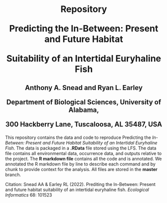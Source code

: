 # <p align="center"> Repository <p> <p align="center"> Predicting the In-Between: Present and Future Habitat<p> <p align="center"> Suitability of an Intertidal Euryhaline Fish<p>
## <p align="center">Anthony A. Snead and Ryan L. Earley<p> <p align="center">Department of Biological Sciences, University of Alabama,<p><p align="center">300 Hackberry Lane, Tuscaloosa, AL 35487, USA</p>
This repository contains the data and code to reproduce Predicting the _In-Between: Present and Future Habitat Suitability of an Intertidal Euryhaline Fish_. The data is packaged in a **.RData** file stored using the LFS. The data file contains all environmental data, occurrence data, and outputs relative to the project. The **R markdown file** contains all the code and is annotated. We annotated the R markdown file by line to describe each command and by chunk to provide context for the analysis. All files are stored in the **master** branch.

Citation: Snead AA & Earley RL (2022). Prediting the In-Between: Present and future habitat suitability of an intertidal euryhaline fish. _Ecological Informatics_ 68: 101523
